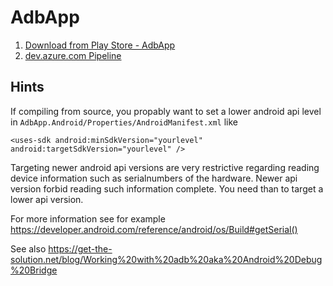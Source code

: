 # AdbApp

1. [Download from Play Store - AdbApp](https://play.google.com/store/apps/details?id=get.the.solution.AdbApp)
2. [dev.azure.com Pipeline](https://dev.azure.com/get-the-solution/get-the-solution/_build?definitionId=8)

## Hints

If compiling from source, you propably want to set a lower android api level in `AdbApp.Android/Properties/AndroidManifest.xml` like

`<uses-sdk android:minSdkVersion="yourlevel" android:targetSdkVersion="yourlevel" />`

Targeting newer android api versions are very restrictive regarding reading device information such as serialnumbers of the hardware. Newer api version forbid reading such information complete. You need than to target a lower api version.

For more information see for example https://developer.android.com/reference/android/os/Build#getSerial()

See also https://get-the-solution.net/blog/Working%20with%20adb%20aka%20Android%20Debug%20Bridge
